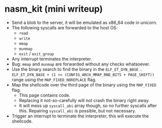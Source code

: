 # nasm_kit (mini writeup)

* Send a blob to the server, it will be emulated as x86_64 code in unicorn.
* The following syscalls are forwarded to the host OS:
  * `read`
  * `write`
  * `mmap`
  * `munmap`
  * `exit` / `exit_group`
* Any interrupt terminates the interpreter.
* Bug: `mmap` and `munmap` are forwarded without any checks whatsoever.
* Use the binary search to find the binary in the `ELF_ET_DYN_BASE` ..
  `ELF_ET_DYN_BASE + (1 << (CONFIG_ARCH_MMAP_RND_BITS + PAGE_SHIFT))` range
  using the `MAP_FIXED_NOREPLACE` flag.
* Map the shellcode over the third page of the binary using the `MAP_FIXED`
  flag.
  * This page contains code. 
  * Replacing it not-so-carefully will not crash the binary right away.
  * It will mess up `syscall_abi` array though, so no further syscalls after
    this. Repairing `syscall_abi` is possible, but not necessary.
* Trigger an interrupt to terminate the interpreter, this will execute the
  shellcode.
